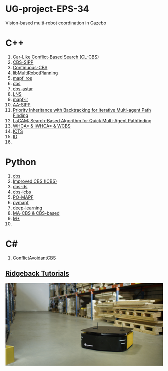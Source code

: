 # UG-project-EPS-34
Vision-based multi-robot coordination in Gazebo


# C++
1. [Car-Like Conflict-Based Search (CL-CBS)](https://github.com/APRIL-ZJU/CL-CBS/tree/main)
2. [CBS-SIPP](https://github.com/PathPlanning/CBS-SIPP)
3. [Continuous-CBS](https://github.com/PathPlanning/Continuous-CBS)
4. [libMultiRobotPlanning](https://github.com/whoenig/libMultiRobotPlanning)
5. [mapf_ros](https://github.com/speedzjy/mapf_ros/blob/main/README.md)
6. [cbs](https://github.com/enginbaglayici/ConflictBasedSearch)
7. [cbs-astar](https://github.com/yangda75/naiveMAPF)
8. [LNS](https://github.com/Jiaoyang-Li/MAPF-LNS2)
9. [mapf-ir](https://github.com/Kei18/mapf-IR)
10. [AA-SIPP](https://github.com/PathPlanning/AA-SIPP-m)
11. [Priority Inheritance with Backtracking for Iterative Multi-agent Path Finding](https://github.com/Kei18/pibt2)
12. [LaCAM: Search-Based Algorithm for Quick Multi-Agent Pathfinding](https://github.com/Kei18/lacam)
13. [WHCA* & iWHCA* & WCBS](https://github.com/jcontrerasleyton/MAPF)
14. [ICTS](https://github.com/vikikkdi/icts)
15. [ID](https://github.com/svancaj/HybridMAPF)
16. 

# Python
1. [cbs](https://github.com/GavinPHR/Multi-Agent-Path-Finding)
2. [Improved CBS (ICBS)](https://github.com/gloriyo/MAPF-ICBS)
3. [cbs-ds](https://github.com/nicofretti/MAPF)
4. [cbs-icbs](https://github.com/Stepan-Makarenko/Multi-agent-pathfinding-CBS-ICBS)
5. [PO-MAPF](https://github.com/AIRI-Institute/pogema)
6. [pymapf](https://github.com/APLA-Toolbox/pymapf)
7. [deep-learning](https://github.com/omron-sinicx/jaxmapp)
8. [MA-CBS & CBS-based](https://github.com/polinko13/CBS)
9. [M*](https://github.com/jdonszelmann/research-project)
10. 

# C#
1. [ConflictAvoidantCBS](https://github.com/pulakk/ConflictAvoidantCBS-MAPF)

## [Ridgeback Tutorials](https://clearpathrobotics.com/assets/guides/melodic/ridgeback/index.html)
![Ridgeback](https://github.com/Shuteng-0608/UG-project-EPS-34/blob/main/pictures/ridgeback_banner.png)

